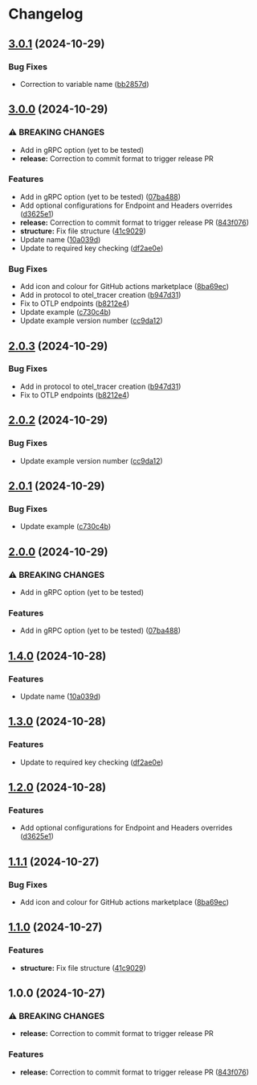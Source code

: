 # Changelog

## [3.0.1](https://github.com/StephenGoodall/OTLP-GitHubAction-Exporter/compare/v3.0.0...v3.0.1) (2024-10-29)


### Bug Fixes

* Correction to variable name ([bb2857d](https://github.com/StephenGoodall/OTLP-GitHubAction-Exporter/commit/bb2857dc8f35ebcdc9c4a944396beecebcbb7e5d))

## [3.0.0](https://github.com/StephenGoodall/OTLP-GitHubAction-Exporter/compare/v2.0.3...v3.0.0) (2024-10-29)


### ⚠ BREAKING CHANGES

* Add in gRPC option (yet to be tested)
* **release:** Correction to commit format to trigger release PR

### Features

* Add in gRPC option (yet to be tested) ([07ba488](https://github.com/StephenGoodall/OTLP-GitHubAction-Exporter/commit/07ba4885417ae711876e2522a79338f2209504c9))
* Add optional configurations for Endpoint and Headers overrides ([d3625e1](https://github.com/StephenGoodall/OTLP-GitHubAction-Exporter/commit/d3625e15f88685f732310a9ec9df80d28ec9cbe6))
* **release:** Correction to commit format to trigger release PR ([843f076](https://github.com/StephenGoodall/OTLP-GitHubAction-Exporter/commit/843f0763d7e35a95a8e595707bfe40f89be13d92))
* **structure:** Fix file structure ([41c9029](https://github.com/StephenGoodall/OTLP-GitHubAction-Exporter/commit/41c90291dc247d504f47776e7c05b3e7ccb17020))
* Update name ([10a039d](https://github.com/StephenGoodall/OTLP-GitHubAction-Exporter/commit/10a039d79a4ea381d6aa20e18d6c81a0804cceba))
* Update to required key checking ([df2ae0e](https://github.com/StephenGoodall/OTLP-GitHubAction-Exporter/commit/df2ae0eda966dddd086dbdf148879b8b11294e27))


### Bug Fixes

* Add icon and colour for GitHub actions marketplace ([8ba69ec](https://github.com/StephenGoodall/OTLP-GitHubAction-Exporter/commit/8ba69ec0c56e30adaf10c371d7ff80322ea42b85))
* Add in protocol to otel_tracer creation ([b947d31](https://github.com/StephenGoodall/OTLP-GitHubAction-Exporter/commit/b947d3116aca05c0644d545cc99a02cca416cc02))
* Fix to OTLP endpoints ([b8212e4](https://github.com/StephenGoodall/OTLP-GitHubAction-Exporter/commit/b8212e42288cad51aa5226f32a85dac4b4bfe677))
* Update example ([c730c4b](https://github.com/StephenGoodall/OTLP-GitHubAction-Exporter/commit/c730c4be81e3a8bc7d7618a9085f62aa18f9b8c9))
* Update example version number ([cc9da12](https://github.com/StephenGoodall/OTLP-GitHubAction-Exporter/commit/cc9da1264de2ecbebc32fddf01557a94737cba0f))

## [2.0.3](https://github.com/StephenGoodall/OTLP-GitHubAction-Exporter/compare/v2.0.2...v2.0.3) (2024-10-29)


### Bug Fixes

* Add in protocol to otel_tracer creation ([b947d31](https://github.com/StephenGoodall/OTLP-GitHubAction-Exporter/commit/b947d3116aca05c0644d545cc99a02cca416cc02))
* Fix to OTLP endpoints ([b8212e4](https://github.com/StephenGoodall/OTLP-GitHubAction-Exporter/commit/b8212e42288cad51aa5226f32a85dac4b4bfe677))

## [2.0.2](https://github.com/StephenGoodall/OTLP-GitHubAction-Exporter/compare/v2.0.1...v2.0.2) (2024-10-29)


### Bug Fixes

* Update example version number ([cc9da12](https://github.com/StephenGoodall/OTLP-GitHubAction-Exporter/commit/cc9da1264de2ecbebc32fddf01557a94737cba0f))

## [2.0.1](https://github.com/StephenGoodall/OTLP-GitHubAction-Exporter/compare/v2.0.0...v2.0.1) (2024-10-29)


### Bug Fixes

* Update example ([c730c4b](https://github.com/StephenGoodall/OTLP-GitHubAction-Exporter/commit/c730c4be81e3a8bc7d7618a9085f62aa18f9b8c9))

## [2.0.0](https://github.com/StephenGoodall/OTLP-GitHubAction-Exporter/compare/v1.4.0...v2.0.0) (2024-10-29)


### ⚠ BREAKING CHANGES

* Add in gRPC option (yet to be tested)

### Features

* Add in gRPC option (yet to be tested) ([07ba488](https://github.com/StephenGoodall/OTLP-GitHubAction-Exporter/commit/07ba4885417ae711876e2522a79338f2209504c9))

## [1.4.0](https://github.com/StephenGoodall/OTLP-GitHubAction-Exporter/compare/v1.3.0...v1.4.0) (2024-10-28)


### Features

* Update name ([10a039d](https://github.com/StephenGoodall/OTLP-GitHubAction-Exporter/commit/10a039d79a4ea381d6aa20e18d6c81a0804cceba))

## [1.3.0](https://github.com/StephenGoodall/Dynatrace-GitHubAction-Exporter/compare/v1.2.0...v1.3.0) (2024-10-28)


### Features

* Update to required key checking ([df2ae0e](https://github.com/StephenGoodall/Dynatrace-GitHubAction-Exporter/commit/df2ae0eda966dddd086dbdf148879b8b11294e27))

## [1.2.0](https://github.com/StephenGoodall/Dynatrace-GitHubAction-Exporter/compare/v1.1.1...v1.2.0) (2024-10-28)


### Features

* Add optional configurations for Endpoint and Headers overrides ([d3625e1](https://github.com/StephenGoodall/Dynatrace-GitHubAction-Exporter/commit/d3625e15f88685f732310a9ec9df80d28ec9cbe6))

## [1.1.1](https://github.com/StephenGoodall/Dynatrace-GitHubAction-Exporter/compare/v1.1.0...v1.1.1) (2024-10-27)


### Bug Fixes

* Add icon and colour for GitHub actions marketplace ([8ba69ec](https://github.com/StephenGoodall/Dynatrace-GitHubAction-Exporter/commit/8ba69ec0c56e30adaf10c371d7ff80322ea42b85))

## [1.1.0](https://github.com/StephenGoodall/Dynatrace-GitHubAction-Exporter/compare/v1.0.0...v1.1.0) (2024-10-27)


### Features

* **structure:** Fix file structure ([41c9029](https://github.com/StephenGoodall/Dynatrace-GitHubAction-Exporter/commit/41c90291dc247d504f47776e7c05b3e7ccb17020))

## 1.0.0 (2024-10-27)


### ⚠ BREAKING CHANGES

* **release:** Correction to commit format to trigger release PR

### Features

* **release:** Correction to commit format to trigger release PR ([843f076](https://github.com/StephenGoodall/Dynatrace-GitHubAction-Exporter/commit/843f0763d7e35a95a8e595707bfe40f89be13d92))
